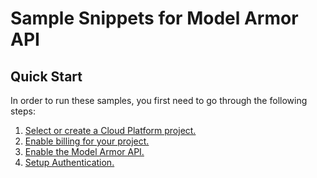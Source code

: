 # Sample Snippets for Model Armor API

## Quick Start

In order to run these samples, you first need to go through the following steps:

1. [Select or create a Cloud Platform project.](https://console.cloud.google.com/project)
2. [Enable billing for your project.](https://cloud.google.com/billing/docs/how-to/modify-project#enable_billing_for_a_project)
3. [Enable the Model Armor API.](https://cloud.google.com/security-command-center/docs/get-started-model-armor#enable-model-armor)
4. [Setup Authentication.](https://googleapis.dev/python/google-api-core/latest/auth.html)